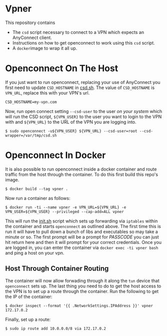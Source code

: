 # Vpner
This repository contains

  * The `csd` script necessary to connect to a VPN which expects an AnyConnect client.
  * Instructions on how to get openconnect to work using this `csd` script.
  * A `docker`image to wrap it all up.

# Openconnect On The Host
If you just want to run openconnect, replacing your use of AnyConnect you first need to
update `CSD_HOSTNAME` in [csd.sh](csd.sh). The value of
`CSD_HOSTNAME` is `VPN_URL`, replace this with your VPN's url.
```
CSD_HOSTNAME=my-vpn.com
```
Now, run open connect setting `--csd-user` to the user _on your system_ which will run
the CSD script, `${VPN_USER}` to the user you want to login to the VPN with and `${VPN_URL}`
to the URL of the VPN you are logging into.
```
$ sudo openconnect -u${VPN_USER} ${VPN_URL} --csd-user=root --csd-wrapper=/var/tmp/csd.sh
```

# Openconnect In Docker
It is also possible to run openconnect inside a docker container and route traffic from the
host through the container. To do this first build this repo's image.

```
$ docker build --tag vpner .
```

Now run a container as follows:

```
$ docker run -ti --name vpner -e VPN_URL=${VPN_URL} -e VPN_USER=${VPN_USER} --privileged --cap-add=ALL vpner
```

This will run the [init.sh](init.sh) script which sets up forwarding via `iptables` within
the container and starts `openconnect` as outlined above. The first time this is run it will
have to pull down a bunch of libs and executables so may take a minute or so. The first
prompt will be a prompt for _PASSCODE_ you can just hit return here and then it will prompt
for your correct credentials. Once you are logged in, you can enter the container via
`docker exec -ti vpner bash` and ping a host on your vpn.

## Host Through Container Routing
The container will now allow forwading through it along the `tun` device that `openconnect`
sets up. The last thing you need to do to get the host access to the VPN is to set up a
route through the container. Run the following to get the IP of the container:

```
$ docker inspect --format '{{ .NetworkSettings.IPAddress }}' vpner
172.17.0.2
```
Finally, set up a route:

```
$ sudo ip route add 10.0.0.0/8 via 172.17.0.2
```
